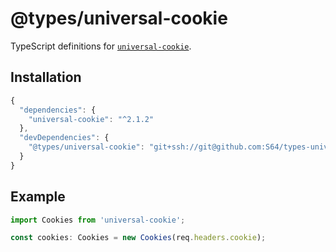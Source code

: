 # @types/universal-cookie

TypeScript definitions for [`universal-cookie`](https://github.com/reactivestack/cookies/tree/master/packages/universal-cookie).

## Installation

```javascript
{
  "dependencies": {
    "universal-cookie": "^2.1.2"
  },
  "devDependencies": {
    "@types/universal-cookie": "git+ssh://git@github.com:S64/types-universal-cookie.git#v2.1.2-1"
  }
}
```

## Example

```typescript
import Cookies from 'universal-cookie';

const cookies: Cookies = new Cookies(req.headers.cookie);
```
